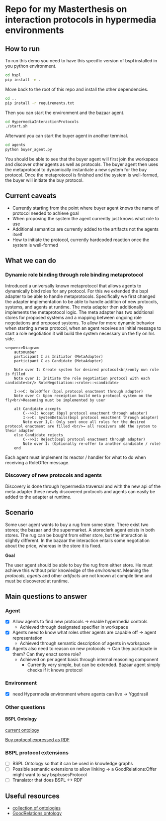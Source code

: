 # Repo for my Masterthesis on interaction protocols in hypermedia environments
## How to run
To run this demo you need to have this specific version of bspl installed in you python environment. 
```bash
cd bspl
pip install -e .
```
Move back to the root of this repo and install the other dependencies.
```bash
cd ..
pip install -r requirements.txt
```
Then you can start the environment and the bazaar agent.
```bash
cd HypermediaInteractionProtocols
./start.sh
```
Afterward you can start the buyer agent in another terminal.
```bash
cd agents
python buyer_agent.py
```
You should be able to see that the buyer agent will first join the workspace and discover other agents as well as protocols.
The buyer agent then uses the metaprotocol to dynamically instantiate a new system for the buy protocol.
Once the metaprotocol is finished and the system is well-formed, the buyer will initiate the buy protocol.

## Current caveats
- Currently starting from the point where buyer agent knows the name of protocol needed to achieve goal
- When proposing the system the agent currently just knows what role to use
- Additional semantics are currently added to the artifacts not the agents itself
- How to initiate the protocol, currently hardcoded reaction once the system is well-formed

## What we can do
### Dynamic role binding through role binding metaprotocol
Introduced a universally known metaprotocol that allows agents to dynamically bind roles for any protocol.
For this we extended the bspl adapter to be able to handle metaprotocols. Specifically we first changed the adapter 
implementation to be able to handle addition of new protocols, systems, and agents at runtime. The meta adapter then
additionally implements the metaprotocol logic. The meta adapter has two additional stores for proposed systems 
and a mapping between ongoing role negotiations and proposed systems. To allow for more dynamic behavior when starting 
a meta protocol, when an agent receives an initial message to start a role negotiation it will build the system necessary
on the fly on his side.

```mermaid
sequenceDiagram
    autonumber
    participant I as Initiator (MetaAdapter)
    participant C as Candidate (MetaAdapter)

    Note over I: Create system for desired protocol<br/>only own role is filled
    Note over I: Initiate the role negotiation protocol with each candidate<br/> RoleNegotiation::<role>::<candidate>

    I->>C: RoleOffer (bpsl protocol enactment through adapter)
    Note over C: Upon receiption build meta protocol system on the fly<br/>Reasoning must be implemented by user

    alt Candidate accepts
        C-->>I: Accept (bpsl protocol enactment through adapter)
        I->>C: SystemDetails(bspl protocol enactment through adapter)
        Note over I,C: Only sent once all roles for the desired protocol enactment are filled <br/>→ all receivers add the system to their adapter
    else Candidate rejects
        C-->>I: Reject(bspl protocol enactment through adapter)
        Note over I: (Optionally re-offer to another candidate / role)
    end

```
Each agent must implement its reactor / handler for what to do when receiving a RoleOffer message.


### Discovery of new protocols and agents
Discovery is done through hypermedia traversal and with the new api of the meta adapter these newly discovered protocols
and agents can easily be added to the adapter at runtime.



## Scenario

Some user agent wants to buy a rug from some store. There exist two stores; the bazaar and the supermarket.
A storeclerk agent exists in both stores. The rug can be bought from either store, but the interaction is slightly different.
In the bazaar the interaction entails some negotiation about the price, whereas in the store it is fixed.

**Goal**

The user agent should be able to buy the rug from either store. He must achieve this without prior knowledge of the _environment_.
Meaning the _protocols_, _agents_ and other _artifacts_ are not known at compile time and must be discovered at runtime.

## Main questions to answer

### Agent
- [X] Allow agents to find new protocols -> enable hypermedia controls
  - Achieved through designated specifier in workspace
- [X] Agents need to know what roles other agents are capable off -> agent representation
  - Achieved through semantic description of agents in workspace
- [X] Agents also need to reason on new protocols -> Can they particpate in them? Can they enact some role?
  - Achieved on per agent basis through internal reasoning component
    - Currently very simple, but can be extended. Bazaar agent simply checks if it knows protocol

### Environment

- [x] need Hypermedia environment where agents can live -> Yggdrasil

### Other questions

#### BSPL Ontology

[current ontology](https://github.com/KaiTries/MasterThesis/blob/main/testing/bspl.ttl)

[Buy protocol expressed as RDF](https://github.com/KaiTries/MasterThesis/blob/main/testing/buy.ttl)
### BSPL protocol extensions

- [ ] BSPL Ontology so that it can be used in knowledge graphs
- [ ] Possible semantic extensions to allow linking -> a GoodRelations:Offer might want to say bspl:usesProtocol
- [ ] Translator that does BSPL <-> RDF
## Useful resources

- [collection of ontologies](https://lov.linkeddata.es/dataset/lov)
- [GoodRelations ontology](https://www.heppnetz.de/projects/goodrelations/primer/)